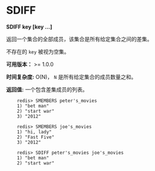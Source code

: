 # SDIFF


**SDIFF key [key ...]**

返回一个集合的全部成员，该集合是所有给定集合之间的差集。

不存在的 ``key`` 被视为空集。

**可用版本：**
    >= 1.0.0

**时间复杂度:**
    O(N)， ``N`` 是所有给定集合的成员数量之和。

**返回值:**
    一个包含差集成员的列表。

```
    redis> SMEMBERS peter's_movies
    1) "bet man"
    2) "start war"
    3) "2012"

    redis> SMEMBERS joe's_movies
    1) "hi, lady"
    2) "Fast Five"
    3) "2012"

    redis> SDIFF peter's_movies joe's_movies
    1) "bet man"
    2) "start war"
```